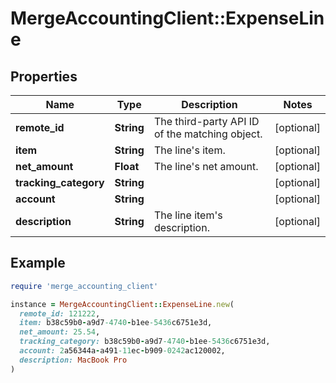 # MergeAccountingClient::ExpenseLine

## Properties

| Name | Type | Description | Notes |
| ---- | ---- | ----------- | ----- |
| **remote_id** | **String** | The third-party API ID of the matching object. | [optional] |
| **item** | **String** | The line&#39;s item. | [optional] |
| **net_amount** | **Float** | The line&#39;s net amount. | [optional] |
| **tracking_category** | **String** |  | [optional] |
| **account** | **String** |  | [optional] |
| **description** | **String** | The line item&#39;s description. | [optional] |

## Example

```ruby
require 'merge_accounting_client'

instance = MergeAccountingClient::ExpenseLine.new(
  remote_id: 121222,
  item: b38c59b0-a9d7-4740-b1ee-5436c6751e3d,
  net_amount: 25.54,
  tracking_category: b38c59b0-a9d7-4740-b1ee-5436c6751e3d,
  account: 2a56344a-a491-11ec-b909-0242ac120002,
  description: MacBook Pro
)
```

